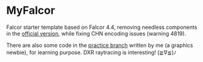 # MyFalcor

 Falcor starter template based on Falcor 4.4, removing needless components in the [official version](https://github.com/NVIDIAGameWorks/Falcor), while fixing CHN encoding issues (warning 4819).

There are also some code in the [practice branch](https://github.com/cuteday/MyFalcor/tree/practice) written by me (a graphics newbie), for learning purpose. DXR raytracing is interesting! (≧∇≦)ﾉ
